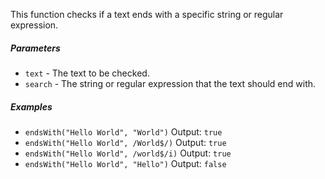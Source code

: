 This function checks if a text ends with a specific string or regular expression.

##### Parameters
* `text` - The text to be checked.
* `search` - The string or regular expression that the text should end with.

##### Examples
* `endsWith("Hello World", "World")` Output: `true`
* `endsWith("Hello World", /World$/)` Output: `true`
* `endsWith("Hello World", /world$/i)` Output: `true`
* `endsWith("Hello World", "Hello")` Output: `false`
